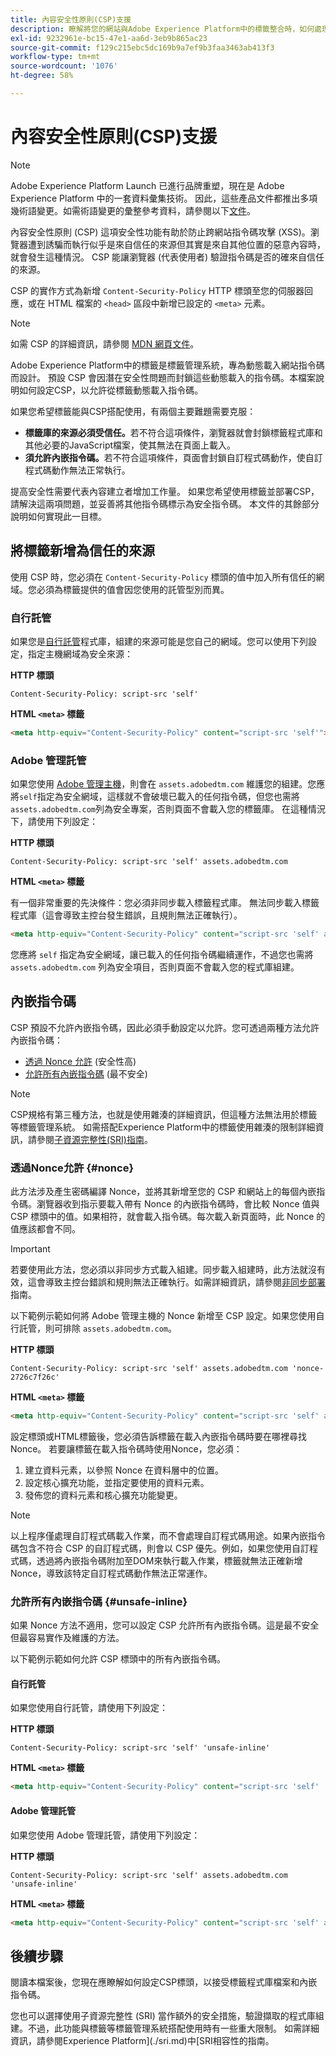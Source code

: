 ```yaml
---
title: 內容安全性原則(CSP)支援
description: 瞭解將您的網站與Adobe Experience Platform中的標籤整合時，如何處理內容安全性原則(CSP)限制。
exl-id: 9232961e-bc15-47e1-aa6d-3eb9b865ac23
source-git-commit: f129c215ebc5dc169b9a7ef9b3faa3463ab413f3
workflow-type: tm+mt
source-wordcount: '1076'
ht-degree: 58%

---
```


# 內容安全性原則(CSP)支援

>[!NOTE]
>
>Adobe Experience Platform Launch 已進行品牌重塑，現在是 Adobe Experience Platform 中的一套資料彙集技術。 因此，這些產品文件都推出多項幾術語變更。如需術語變更的彙整參考資料，請參閱以下[文件](../../term-updates.md)。

內容安全性原則 (CSP) 這項安全性功能有助於防止跨網站指令碼攻擊 (XSS)。瀏覽器遭到誘騙而執行似乎是來自信任的來源但其實是來自其他位置的惡意內容時，就會發生這種情況。 CSP 能讓瀏覽器 (代表使用者) 驗證指令碼是否的確來自信任的來源。

CSP 的實作方式為新增 `Content-Security-Policy` HTTP 標頭至您的伺服器回應，或在 HTML 檔案的 `<head>` 區段中新增已設定的 `<meta>` 元素。

>[!NOTE]
>
> 如需 CSP 的詳細資訊，請參閱 [MDN 網頁文件](https://developer.mozilla.org/zh-TW/docs/Web/HTTP/CSP)。

Adobe Experience Platform中的標籤是標籤管理系統，專為動態載入網站指令碼而設計。 預設 CSP 會因潛在安全性問題而封鎖這些動態載入的指令碼。本檔案說明如何設定CSP，以允許從標籤動態載入指令碼。

如果您希望標籤能與CSP搭配使用，有兩個主要難題需要克服：

* **標籤庫的來源必須受信任。**&#x200B;若不符合這項條件，瀏覽器就會封鎖標籤程式庫和其他必要的JavaScript檔案，使其無法在頁面上載入。
* **須允許內嵌指令碼。**&#x200B;若不符合這項條件，頁面會封鎖自訂程式碼動作，使自訂程式碼動作無法正常執行。

提高安全性需要代表內容建立者增加工作量。 如果您希望使用標籤並部署CSP，請解決這兩項問題，並妥善將其他指令碼標示為安全指令碼。 本文件的其餘部分說明如何實現此一目標。

## 將標籤新增為信任的來源

使用 CSP 時，您必須在 `Content-Security-Policy` 標頭的值中加入所有信任的網域。您必須為標籤提供的值會因您使用的託管型別而異。

### 自行託管

如果您是[自行託管](../publishing/hosts/self-hosting-libraries.md)程式庫，組建的來源可能是您自己的網域。您可以使用下列設定，指定主機網域為安全來源：

**HTTP 標頭**

```http
Content-Security-Policy: script-src 'self'
```

**HTML `<meta>` 標籤**

```html
<meta http-equiv="Content-Security-Policy" content="script-src 'self'">
```

### Adobe 管理託管

如果您使用 [Adobe 管理主機](../publishing/hosts/managed-by-adobe-host.md)，則會在 `assets.adobedtm.com` 維護您的組建。您應將`self`指定為安全網域，這樣就不會破壞已載入的任何指令碼，但您也需將`assets.adobedtm.com`列為安全專案，否則頁面不會載入您的標籤庫。 在這種情況下，請使用下列設定：

**HTTP 標頭**

```http
Content-Security-Policy: script-src 'self' assets.adobedtm.com
```

**HTML `<meta>` 標籤**


有一個非常重要的先決條件：您必須非同步載入標籤程式庫[](./asynchronous-deployment.md)。 無法同步載入標籤程式庫（這會導致主控台發生錯誤，且規則無法正確執行）。

```html
<meta http-equiv="Content-Security-Policy" content="script-src 'self' assets.adobedtm.com">
```

您應將 `self` 指定為安全網域，讓已載入的任何指令碼繼續運作，不過您也需將 `assets.adobedtm.com` 列為安全項目，否則頁面不會載入您的程式庫組建。

## 內嵌指令碼

CSP 預設不允許內嵌指令碼，因此必須手動設定以允許。您可透過兩種方法允許內嵌指令碼：

* [透過 Nonce 允許](#nonce) (安全性高)
* [允許所有內嵌指令碼](#unsafe-inline) (最不安全)

>[!NOTE]
>
>CSP規格有第三種方法，也就是使用雜湊的詳細資訊，但這種方法無法用於標籤等標籤管理系統。 如需搭配Experience Platform中的標籤使用雜湊的限制詳細資訊，請參閱[子資源完整性(SRI)指南](./sri.md)。

### 透過Nonce允許 {#nonce}

此方法涉及產生密碼編譯 Nonce，並將其新增至您的 CSP 和網站上的每個內嵌指令碼。瀏覽器收到指示要載入帶有 Nonce 的內嵌指令碼時，會比較 Nonce 值與 CSP 標頭中的值。如果相符，就會載入指令碼。每次載入新頁面時，此 Nonce 的值應該都會不同。

>[!IMPORTANT]
>
>若要使用此方法，您必須以非同步方式載入組建。同步載入組建時，此方法就沒有效，這會導致主控台錯誤和規則無法正確執行。如需詳細資訊，請參閱[非同步部署](./asynchronous-deployment.md)指南。

以下範例示範如何將 Adobe 管理主機的 Nonce 新增至 CSP 設定。如果您使用自行託管，則可排除 `assets.adobedtm.com`。

**HTTP 標頭**

```http
Content-Security-Policy: script-src 'self' assets.adobedtm.com 'nonce-2726c7f26c'
```

**HTML `<meta>` 標籤**

```html
<meta http-equiv="Content-Security-Policy" content="script-src 'self' assets.adobedtm.com 'nonce-2726c7f26c'">
```

設定標頭或HTML標籤後，您必須告訴標籤在載入內嵌指令碼時要在哪裡尋找Nonce。 若要讓標籤在載入指令碼時使用Nonce，您必須：

1. 建立資料元素，以參照 Nonce 在資料層中的位置。
1. 設定核心擴充功能，並指定要使用的資料元素。
1. 發佈您的資料元素和核心擴充功能變更。

>[!NOTE]
>
>以上程序僅處理自訂程式碼載入作業，而不會處理自訂程式碼用途。如果內嵌指令碼包含不符合 CSP 的自訂程式碼，則會以 CSP 優先。例如，如果您使用自訂程式碼，透過將內嵌指令碼附加至DOM來執行載入作業，標籤就無法正確新增Nonce，導致該特定自訂程式碼動作無法正常運作。

### 允許所有內嵌指令碼 {#unsafe-inline}

如果 Nonce 方法不適用，您可以設定 CSP 允許所有內嵌指令碼。這是最不安全但最容易實作及維護的方法。

以下範例示範如何允許 CSP 標頭中的所有內嵌指令碼。

#### 自行託管

如果您使用自行託管，請使用下列設定：

**HTTP 標頭**

```http
Content-Security-Policy: script-src 'self' 'unsafe-inline'
```

**HTML `<meta>` 標籤**

```html
<meta http-equiv="Content-Security-Policy" content="script-src 'self' 'unsafe-inline'">
```

#### Adobe 管理託管

如果您使用 Adobe 管理託管，請使用下列設定：

**HTTP 標頭**

```http
Content-Security-Policy: script-src 'self' assets.adobedtm.com 'unsafe-inline'
```

**HTML `<meta>` 標籤**

```html
<meta http-equiv="Content-Security-Policy" content="script-src 'self' assets.adobedtm.com 'unsafe-inline'">
```

## 後續步驟

閱讀本檔案後，您現在應瞭解如何設定CSP標頭，以接受標籤程式庫檔案和內嵌指令碼。

您也可以選擇使用子資源完整性 (SRI) 當作額外的安全措施，驗證擷取的程式庫組建。不過，此功能與標籤等標籤管理系統搭配使用時有一些重大限制。 如需詳細資訊，請參閱Experience Platform](./sri.md)中[SRI相容性的指南。
